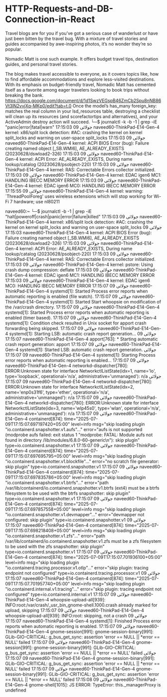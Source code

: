 # HTTP-Requests-and-DB-Connection-in-React
Travel blogs are for you if you’ve got a serious case of wanderlust or have just been bitten by the travel bug. With a mixture of travel stories and guides accompanied by awe-inspiring photos, it’s no wonder they’re so popular. 

Nomadic Matt is one such example. It offers budget travel tips, destination guides, and personal travel stories.

The blog makes travel accessible to everyone, as it covers topics like, how to find affordable accommodations and explore less-visited destinations. With its emphasis on budget-friendly travel, Nomadic Matt has cemented itself as a favorite among eager travelers looking to book trips without breaking the bank.
https://docs.google.com/document/d/1d1SwzVEGspB46ZmCb2Spu8nNB86Vt3lN2vvjXq-MKp0/edit?tab=t.0
Once the model’s has_many foreign_key: matches the real column in your lsd_resources table, destroying a checklist will clean up its resources (and scorefactortips and alternatives), and your ActiveAdmin destroy action will succeed.
└─$ journalctl -k -b -1 | grep -iE "panic|error|fatal|warn"
جولائی 09 17:15:03 naveed60-ThinkPad-E14-Gen-4 kernel: x86/split lock detection: #AC: crashing the kernel on kernel split_locks and warning on user-space split_locks
جولائی 09 17:15:03 naveed60-ThinkPad-E14-Gen-4 kernel: ACPI BIOS Error (bug): Failure creating named object [\_SB.WMI6], AE_ALREADY_EXISTS (20230628/dswload2-326)
جولائی 09 17:15:03 naveed60-ThinkPad-E14-Gen-4 kernel: ACPI Error: AE_ALREADY_EXISTS, During name lookup/catalog (20230628/psobject-220)
جولائی 09 17:15:03 naveed60-ThinkPad-E14-Gen-4 kernel: RAS: Correctable Errors collector initialized.
جولائی 09 17:15:03 naveed60-ThinkPad-E14-Gen-4 kernel: EDAC igen6 MC1: HANDLING IBECC MEMORY ERROR
جولائی 09 17:15:03 naveed60-ThinkPad-E14-Gen-4 kernel: EDAC igen6 MC0: HANDLING IBECC MEMORY ERROR
جولائی 09 17:15:55 naveed60-ThinkPad-E14-Gen-4 kernel: warning: `ThreadPoolForeg' uses wireless extensions which will stop working for Wi-Fi 7 hardware; use nl80211

naveed60:~
└─$ journalctl -b -1 | grep -iE "halt|poweroff|crash|panic|error|failure|killed"
جولائی 09 17:15:03 naveed60-ThinkPad-E14-Gen-4 kernel: x86/split lock detection: #AC: crashing the kernel on kernel split_locks and warning on user-space split_locks
جولائی 09 17:15:03 naveed60-ThinkPad-E14-Gen-4 kernel: ACPI BIOS Error (bug): Failure creating named object [\_SB.WMI6], AE_ALREADY_EXISTS (20230628/dswload2-326)
جولائی 09 17:15:03 naveed60-ThinkPad-E14-Gen-4 kernel: ACPI Error: AE_ALREADY_EXISTS, During name lookup/catalog (20230628/psobject-220)
جولائی 09 17:15:03 naveed60-ThinkPad-E14-Gen-4 kernel: RAS: Correctable Errors collector initialized.
جولائی 09 17:15:03 naveed60-ThinkPad-E14-Gen-4 kernel: pstore: Using crash dump compression: deflate
جولائی 09 17:15:03 naveed60-ThinkPad-E14-Gen-4 kernel: EDAC igen6 MC1: HANDLING IBECC MEMORY ERROR
جولائی 09 17:15:03 naveed60-ThinkPad-E14-Gen-4 kernel: EDAC igen6 MC0: HANDLING IBECC MEMORY ERROR
جولائی 09 17:15:07 naveed60-ThinkPad-E14-Gen-4 systemd[1]: Started Process error reports when automatic reporting is enabled (file watch).
جولائی 09 17:15:07 naveed60-ThinkPad-E14-Gen-4 systemd[1]: Started Start whoopsie on modification of the /var/crash directory.
جولائی 09 17:15:07 naveed60-ThinkPad-E14-Gen-4 systemd[1]: Started Process error reports when automatic reporting is enabled (timer based).
جولائی 09 17:15:07 naveed60-ThinkPad-E14-Gen-4 systemd[1]: Condition check resulted in Unix socket for apport crash forwarding being skipped.
جولائی 09 17:15:07 naveed60-ThinkPad-E14-Gen-4 systemd[1]: Starting LSB: automatic crash report generation...
جولائی 09 17:15:07 naveed60-ThinkPad-E14-Gen-4 apport[763]:  * Starting automatic crash report generation: apport
جولائی 09 17:15:07 naveed60-ThinkPad-E14-Gen-4 systemd[1]: Started LSB: automatic crash report generation.
جولائی 09 17:15:07 naveed60-ThinkPad-E14-Gen-4 systemd[1]: Starting Process error reports when automatic reporting is enabled...
جولائی 09 17:15:07 naveed60-ThinkPad-E14-Gen-4 networkd-dispatcher[780]: ERROR:Unknown state for interface NetworkctlListState(idx=1, name='lo', type='loopback', operational='n/a', administrative='unmanaged'): n/a
جولائی 09 17:15:07 naveed60-ThinkPad-E14-Gen-4 networkd-dispatcher[780]: ERROR:Unknown state for interface NetworkctlListState(idx=2, name='enp0s31f6', type='ether', operational='n/a', administrative='unmanaged'): n/a
جولائی 09 17:15:07 naveed60-ThinkPad-E14-Gen-4 networkd-dispatcher[780]: ERROR:Unknown state for interface NetworkctlListState(idx=3, name='wlp45s0', type='wlan', operational='n/a', administrative='unmanaged'): n/a
جولائی 09 17:15:07 naveed60-ThinkPad-E14-Gen-4 containerd[874]: time="2025-07-09T17:15:07.697197420+05:00" level=info msg="skip loading plugin \"io.containerd.snapshotter.v1.aufs\"..." error="aufs is not supported (modprobe aufs failed: exit status 1 \"modprobe: FATAL: Module aufs not found in directory /lib/modules/6.8.0-60-generic\\n\"): skip plugin" type=io.containerd.snapshotter.v1
جولائی 09 17:15:07 naveed60-ThinkPad-E14-Gen-4 containerd[874]: time="2025-07-09T17:15:07.697695795+05:00" level=info msg="skip loading plugin \"io.containerd.snapshotter.v1.blockfile\"..." error="no scratch file generator: skip plugin" type=io.containerd.snapshotter.v1
جولائی 09 17:15:07 naveed60-ThinkPad-E14-Gen-4 containerd[874]: time="2025-07-09T17:15:07.697835786+05:00" level=info msg="skip loading plugin \"io.containerd.snapshotter.v1.btrfs\"..." error="path /var/lib/containerd/io.containerd.snapshotter.v1.btrfs (ext4) must be a btrfs filesystem to be used with the btrfs snapshotter: skip plugin" type=io.containerd.snapshotter.v1
جولائی 09 17:15:07 naveed60-ThinkPad-E14-Gen-4 containerd[874]: time="2025-07-09T17:15:07.697857558+05:00" level=info msg="skip loading plugin \"io.containerd.snapshotter.v1.devmapper\"..." error="devmapper not configured: skip plugin" type=io.containerd.snapshotter.v1
جولائی 09 17:15:07 naveed60-ThinkPad-E14-Gen-4 containerd[874]: time="2025-07-09T17:15:07.698218408+05:00" level=info msg="skip loading plugin \"io.containerd.snapshotter.v1.zfs\"..." error="path /var/lib/containerd/io.containerd.snapshotter.v1.zfs must be a zfs filesystem to be used with the zfs snapshotter: skip plugin" type=io.containerd.snapshotter.v1
جولائی 09 17:15:07 naveed60-ThinkPad-E14-Gen-4 containerd[874]: time="2025-07-09T17:15:07.701936100+05:00" level=info msg="skip loading plugin \"io.containerd.tracing.processor.v1.otlp\"..." error="skip plugin: tracing endpoint not configured" type=io.containerd.tracing.processor.v1
جولائی 09 17:15:07 naveed60-ThinkPad-E14-Gen-4 containerd[874]: time="2025-07-09T17:15:07.701957740+05:00" level=info msg="skip loading plugin \"io.containerd.internal.v1.tracing\"..." error="skip plugin: tracing endpoint not configured" type=io.containerd.internal.v1
جولائی 09 17:15:07 naveed60-ThinkPad-E14-Gen-4 whoopsie-upload-all[939]: INFO:root:/var/crash/_usr_bin_gnome-shell.1000.crash already marked for upload, skipping
جولائی 09 17:15:07 naveed60-ThinkPad-E14-Gen-4 whoopsie-upload-all[939]: INFO:root:  skipping, not a crash
جولائی 09 17:15:07 naveed60-ThinkPad-E14-Gen-4 systemd[1]: Finished Process error reports when automatic reporting is enabled.
جولائی 09 17:15:07 naveed60-ThinkPad-E14-Gen-4 gnome-session[991]: gnome-session-binary[991]: GLib-GIO-CRITICAL: g_bus_get_sync: assertion 'error == NULL || *error == NULL' failed
جولائی 09 17:15:07 naveed60-ThinkPad-E14-Gen-4 gnome-session[991]: gnome-session-binary[991]: GLib-GIO-CRITICAL: g_bus_get_sync: assertion 'error == NULL || *error == NULL' failed
جولائی 09 17:15:07 naveed60-ThinkPad-E14-Gen-4 gnome-session-binary[991]: GLib-GIO-CRITICAL: g_bus_get_sync: assertion 'error == NULL || *error == NULL' failed
جولائی 09 17:15:07 naveed60-ThinkPad-E14-Gen-4 gnome-session-binary[991]: GLib-GIO-CRITICAL: g_bus_get_sync: assertion 'error == NULL || *error == NULL' failed
جولائی 09 17:15:08 naveed60-ThinkPad-E14-Gen-4 gnome-shell[1015]: JS ERROR: TypeError: this._managerProxy is undefined
